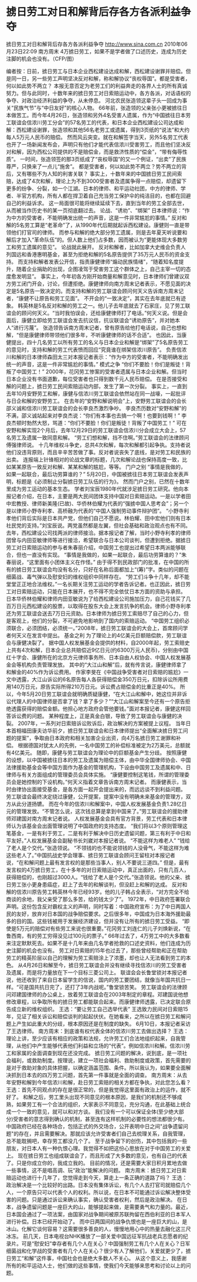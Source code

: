# 掳日劳工对日和解背后存各方各派利益争夺

掳日劳工对日和解背后存各方各派利益争夺
http://www.sina.com.cn  2010年06月23日22:09  南方周末
4万掳日劳工，如果不是学者做了口述历史，连成为历史注脚的机会也没有。（CFP/图）

编者按：日前，掳日劳工与日本企业西松建设达成和解，西松建设谢罪并赔偿。但是同一日，另一些劳工声明坚决反对和解，称和解协议“丧权辱国”。都是受害者，何以如此势不两立？
本报无意否定为老劳工们的利益奔走的各界人士的所有真诚努力。但与此同时，十数年来的掳日劳工对日索赔运动中，各方各派，对话语权的争夺、对政治经济利益的争夺，从未停息。
河北农民张造领这辈子头一回成为事关“民族气节”与“中日友好”的核心人物。
66年前，张造领的父亲张小更被掳往日本做苦工。而今年4月26日，张造领和另外4名受害人遗属，作为“中国掳往日本劳工联谊会信浓川劳工分会”的57名劳工的代表，和日本企业西松建设公司达成和解：西松建设谢罪，张造领和其他56名老劳工或遗属，得到3页纸的“说法”和大约每人5万元人民币的赔偿。
然而风云突变。就在和解签字当天，另外5名劳工代表也开了一场新闻发布会，声明只有他们才能代表信浓川受害劳工，而且他们坚决反对和解，因为西松公司提供的不是赔偿金，而是救济性质的“偿金”，“带有侮辱性质”。
一时间，张造领签的那3页纸成了“丧权辱国”的又一个例证，“出卖”了民族尊严，只换来了一点儿“施舍”。
都是受害者，何以如此势不两立？势不两立的背后，又有哪些不为人知的利害关联？
事实上，十数年来的中国掳日劳工民间索赔，达成了4次和解，理论上为不到3000受害者及遗属争得一点赔偿，却遗留下更多的纷争、分裂，如一个江湖。日本的律师、和平运动社团，中方的律师、学者、半官方机构，所有人都在捍卫着自己充当劳工保护伞的纯洁目的，也都在回避自己的利益诉求。
这一局面很可能将继续延续下去，直到当年的劳工全部去世，从而被当作历史书的某一页彻底翻过去。
论战、“诱劝”、“绑架”
日本律师说：“作为中方的受害者，不能明确发出统一的声音，这是一件非常尴尬的事情。”
反对和解的5名劳工算是“老革命”了，从1990年代后期就起诉西松建设。康健则一直是带领他们打官司的律师。
而参与和解的绝大部分劳工遗属，则是去年夏天听说要和解后才加入“革命队伍”的。但人数上他们占多数，因而被认为“更能体现大多数劳工和劳工遗属的意见”。
论战就此展开。
反对和解者，比如加拿大史维会负责人列国远和香港惠明基金，甚至为拒绝和解的5名原告提供了35万元人民币的资金支持。
而支持和解者发表公开信，指责康健律师“煽动民族情绪”，“随着知名度提升，随着企业捐助的出现，企图凌驾于受害劳工这个群体之上，自己主宰一切的态度愈发明显”。
事实上，今年初各方刚开始商量和解意见时，日本律师们曾建议双方劳工闭门开会，讨论，但遭拒绝。康健律师向南方周末记者表示，不愿见面的决定是5名原告一致决定的。而支持和解的劳工联谊会顾问何天义告诉南方周末记者，“康健不让原告和劳工见面”。
不开会的“一致决定”，其实在去年底就已有迹象。
韩英林是5名反对和解的劳工之一。他儿子去年底就去了石家庄，见了劳工联谊会的顾问何天义。“当时我怕误会，还给康健律师打了电话。”何天义说。但是会面后，康健立即给劳工联谊会发去抗议信，抗议联谊会“诱劝原告”，并对她本人“进行污蔑”。
张造领告诉南方周末记者，曾有原告给他打电话说，自己也想和解，“但是康健律师带领他们很多年，不听康健律师的话不合适”。
也因此，当康健提出，四十几名劳工以所有劳工的名义与日本企业和解是“绑架”了5名原告劳工的意见时，支持和解的劳工代表愤而回应“究竟谁在绑架信浓川原告”。
负责信浓川和解的日本律师森田太三对本报记者表示：“作为中方的受害者，不能明确发出统一的声音，这是一件非常尴尬的事情。”
模式之争
“你们不要脸！你们是叛徒！背叛了中国劳工！”
2000年，花冈劳工惨案的受害者遗属与日本企业和解。但当时日本企业没有书面道歉，每位受害者也只得到数千元人民币赔偿。
在是否接受和解的问题上，掳日劳工民间索赔运动内部，发生了第一次分裂。
事实上，一直到去年10月安野劳工和解，康健与信浓川劳工联谊会依然站在同一战壕，一起批评与日企和解的安野劳工。
在去年的“安野和解说明会”上，安野劳工联谊会的会长邵义诚和信浓川劳工联谊会的会长李良杰激烈争吵。
李良杰历数对“安野和解”的不满，邵义诚站起来对李良杰说：“你们有本事也去搞一个啊！也要到钱啊！”
李良杰顿时勃然大怒，骂道：“你们不要脸！你们是叛徒！背叛了中国劳工！”
可在安野和解实现2个月后，去年12月29日的劳工联谊会信浓川分会成立大会上，57名劳工及遗属一致同意和解。
“劳工们想和解，挡不住啊。”劳工联谊会的法律顾问傅强律师说。
十几年维权斗争史，总共4次和解，每次和解都引起争执。支持者说他们没违背原则，而且辛辛苦苦做了事。反对者说丧失了底线，是对劳工和民族的出卖。
连报端上针锋相对的论战文章的标题，几次和解论战也保持高度一致，比如某某原告一致反对和解、某某和解的尴尬，等等。
门户之别
“事情是我做的，如果一起联合，最后功劳算谁的？”
5月20日，中国被掳往日本劳工联谊会发表声明，标题是《必须制止分裂掳日劳工队伍的行为》。
然而门户之别，已然在十数年里成为劳工运动的基本生态。
学者刘宝辰1980年代就涉足掳日劳工研究。他向本报记者介绍，在日本，主要是两大民间团体支持中国对日索赔运动。一是以学者田中宏教授、律师新美隆(已故)、华侨林伯耀为代表的“强掳中国人思考会”；另一个是以律师小野寺利孝、高桥融为代表的“中国人强制劳动事件辩护团”。
“小野寺利孝他们背后实际是日本共产党，但他们自己不愿说。林伯耀、田中宏他们则有日本社民党的支持。”刘宝辰说。两党虽然都是左翼，但社会基础和政治观点也有不同。
去年，西松建设公司找两派的律师接洽。据本报记者了解，当时小野寺利孝的律师团曾与内田亚敏律师等进行接洽，希望联合与日本公司谈判，但遭到拒绝。据掳日劳工对日索赔运动的参与者朱春丽介绍，中国劳工也提出过希望日本两派能够联合，但也一直没有实现。
“事情是我做的，如果一起联合，最后功劳算谁的？”朱春丽说，“这里面有小团体主义在作怪。”
由于得不到民政部门的批准，在中国的所有的掳日劳工联谊会均没有名分，只好在名称后面都加上“(筹)”字。类似的问题在细菌战、毒气弹以及慰安妇的维权组织中同样存在。
“劳工们斗争十几年，却不能堂堂正正地合法维权。”一名长期关注劳工运动的学者告诉记者。也正因此，掳日劳工对日索赔运动，只能在日本展开，也不得不完全依仗日本方面的资助与承担。
日本华侨林伯耀和律师内田亚敏说为了给西松建设公司施加压力，自己花钱买了几百万日元西松建设的股票，以取得在股东大会上发言抗争的机会。律师小野寺利孝还为劳工联谊会送去7万日元资助。日本律师为掳日劳工索赔尽了自己的心力，但是客观上，他们的分裂，不可避免地影响到了国内的索赔运动。
“中国劳工组织必须联合，必须团结，必须统一。”2008年，掳日劳工联谊会的大会上，首席顾问学者何天义在发言中提出。
基金之利
为了理论上的4亿美元巨额赔偿款，劳工联谊会与康健决裂了。
据中国人权发展基金会提供的材料，自2000年起，劳工索赔史上共有4次和解，日本企业总共赔偿近9亿日元(约6300万元人民币)，分别由中国红十字会、康健所在的北京方元律师事务所、日本自由人权协会、中国人权发展基金会等机构负责管理发放。
其中的“大江山和解”后，就有传言说，康健律师拿了和解金的40%作为诉讼费用。
作家李旻在《中国战争受害者对日索赔的尴尬》一文中透露，大江山诉讼的6名原告每人各获得赔偿金350万日元，扣除诉讼所用费用140万日元，原告实际所得210万日元。诉讼费占赔偿金的比重正是40%。
所以，今年5月20日劳工联谊会就明确质疑康健，“在大江山和解中，她这位并非诉讼代理人的中国律师是否拿了钱？拿了多少？”“大江山和解案至今还有一个原告拒绝透露获得的赔偿金额。他担心地方政府会管他要钱。”面对本报记者，康健这样回答诉讼费的问题。
某种程度上，正是真金白银，导致了劳工联谊会与康健的决裂。
2007年，一系列对日索赔诉讼败诉后，政治解决的方案被提上议程。
当年日本首相福田康夫访华前夕，掳日劳工联谊会和日本律师提出“全面解决掳日劳工问题的提案”，争取由日本政府和相关加害企业出资，向4万名掳日劳工谢罪和补偿。
根据德国对犹太人的先例，一名中国劳工的补偿标准被定为2万美元，总额就有4亿美元。
随即，康健与劳工联谊会为理论中的巨额基金产生分歧。
按照康健的设想，以中国被掳往日本的劳工及遗属为赔偿主体，由中华全国律师协会、中国法律援助基金会等中国方面作为基金的管理机构，下设由中国劳工及遗属和中、日律师与有关方面组成的管理委员会具体实施。
“康健要控制这笔钱，所谓的管理委员会是她控制的下设机构。”何天义指着文章告诉南方周末记者。
而康健表示，当时由律协出面接受基金，是各方面一起开会提出来的，而远远谈不到利益问题。
劳工联谊会最终决定绕过康健，公开提案，提案中没有明确未来基金的管理方，双方从此分道扬镳。
而在今年的信浓川和解案中，中国人权发展基金负责1.28亿日元的管理发放。“不管怎么说，这次钱总算是拿到中国来了。”劳工联谊会的援助律师邓建国对南方周末记者说。
人权发展基金会具有官方背景，劳工代表和日本律师认为该基金会出面管理说明了中国政府的支持态度。
“我们将以3个原则管理这笔基金，一是有利于劳工，二是有利于解决中日历史遗留问题，第三有利于中日和平友好。”人权发展基金会副秘书长刘崴对本报记者说。
“不能这样为难老人”
“钱给了老人是个交代。”张造领说。
“不领钱的也不能说领钱的人没骨气，不能这样为难这些老人了。”中国抗战史学会理事、掳日劳工联谊会顾问王留柱对本报记者说，“在和解问题上最有发言权的是那些当事人，别人不要说三道四。”
但是，最有发言权的4万掳日劳工，在十多年的对日索赔运动中，真正出面的，只有几百人，获得赔偿的，也刚超过3000人。“钱给了老人是个交代。”张造领说。他的父亲、掳日劳工张小更身患癌症，赶上了去年的和解谈判，但没赶上和解的达成。
反对和解的信浓川原告劳工韩英林今年已经93岁。他的儿子韩占全表示，“对方完全不给商谈的余地，我父亲受了那么多苦，给的钱太少了”。
1972年，中日政府签署联合声明。这份包含反对霸权主义的声明，同时写着：中国政府宣布：为了中日两国人民的友好，放弃对日本国的战争赔偿要求。之后很多年，中国成为日本海外援助最多的目的国。这些钱被用于发展经济建设，但并没有让所有的掳日劳工受益。
“即使是5万元的赔偿对有些劳工来说也很重要。”花冈劳工刘连仁的儿子刘焕新说，“在鲁西南，有的劳工穷得没见过100元的票子。”
66年过去了，4万劳工中的大多数看来注定默默死去。如果不是十几年来由几名学者抢救的口述史资料，他们连成为历史注脚的机会也没有。
劳工对日索赔的15年也过去了，那些曾经帮助和正在帮助劳工的精英阶层以自己的理解为劳工索赔涂上了浓墨，却也让人无法看到劳工的本色。
从4月26日和解至今，掳日劳工联谊会并没有继续寻找信浓川的劳工受害者及遗属，而是将力量放在下一个目标三菱公司上。
联谊会会长鲁堂锁对本报记者说，他还收到了来自日本留学生的信说，国内的劳工要团结，就像当年国共抗日一样。“可是国共抗日完了，还打了3年内战呢。”鲁堂锁苦笑。
劳工联谊会的法律顾问邓建国律师的办公桌上，放着劳工联谊会在2003年制定的章程。邓建国说他想修改章程，以争取所有的掳日劳工都能联合起来。而康健律师透露，已决定联合原告成立新的维权组织。
王选：“要让劳工自己选举代表”
王选致力民间对日索赔15年，见证了相关诉讼和赔偿谈判的起起伏伏。在她看来，之所以在掳日劳工和解问题上产生如此重大的分歧，根本原因还是在制度的缺失。
6月10日，本报记者采访了王选律师。
南方周末：到底谁有权代表全体的信浓川劳工去做出选择？
王选：理论上讲，至少应该有相应的政策和法规，允许劳工们合法地组织起来，自我管理，从他们中产生能够代表他们利益和立场的“代表”。例如信浓川和解。信浓川劳工和家属的全面调查到现在还没完成。
掳日劳工问题的解决，说到底，是一项社会福利，或救助制度。按理说，建立一项社会福利、救助制度或政策，首先需要的是对于救助对象的具体把握，以确定涵盖范围、条件。所以我认为，如果要全面解决抓到日本去的四万劳工问题，首先第一件事就是全面的调查。
南方周末：从去年安野和解到今年信浓川和解，赴日劳工索赔的相关方都在争执，对此您怎么看？
王选：首先不同观点的存在是很正常的，但是我觉得这里面有政治上的运作，就不好了。
和解之后，劳工里头出现不同意见的根本原因，是我们的机制还不够成熟，如果劳工有一个合法的组织，大家表示不同意见，充分沟通，在此基础上统合成一个一致的意见，就可以和对方谈。
我们没有一个可以保证全体(至少绝大部分)受害者的意志得到确认的机制，甚至连有这样机制的必要性的想法都很少有。
中国政府已经在各种场合，包括正式的外交场合，公开表明中日之间"战争遗留问题"的存在，并且需要解决。那就应该允许受害者们自己去梳理关系，自我管理，总不能耽搁吧，幸存劳工都没几个了。
至于战争留下的创伤，其中包括我的一些朋友，对日本人有一种仇恨心理。我觉得不如把这份心思放在对于中国劳工的关爱上。
现在掳日劳工也组成联谊会了，而且形成了大多数的意见，也有自己的代表了。只是你成立你的，我成立我的。
目前的情况，还是需要大家日积月累地去做一些事情，这不是唱高调、玩“政治”能解决的问题。
南方周末：掳日劳工对日索赔运动也进行十几年了，您觉得走到今天，算走上一条正确的道路了吗？
王选：政治解决是一个比较好的出路。日本没有集体诉讼，有几个人去打官司就赔偿几个人，一个原告只可以代表个人的权利。所以说，在日本不可能通过诉讼解决整体受害的问题。只是通过诉讼来确认事实，确认受害者权利，然后是政治解决。
在日本，战争遗留问题是一座巨大的山，能够提起来做，是需要勇气和力量的。最近，日本国会通过了一项法案，由国家对战争期间被原苏联拘留在西伯利亚的日本军人进行补偿。日本已经开始动了。
而中日两国间的战争仇恨也是一座巨大的山，是冰山。化解它谈何容易？这需要很多善良的人，慢慢地用心中的热量去融化这三尺冰冻。
前几天，日本电视台NHK播放了一部关爱中国远征军抗战老兵志愿者的纪录片。可是“慰安妇”幸存者有几个人在关心？中国强制劳工有几个人在关心？日军细菌战和化学战的受害者有几个人在关心？很少有人了解他们，关爱就更少了，掳日劳工“和解”这件事，中国社会也是绝大多数人不关心。
从这个意义上，我感谢所有的和平运动人士，他们做的这些事情，使我们今天能够来思考和讨论以上的问题。

